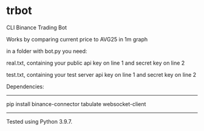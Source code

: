 # trbot

CLI Binance Trading Bot


Works by comparing current price to AVG25 in 1m graph


in a folder with bot.py you need:

real.txt, containing your public api key on line 1 and secret key on line 2

test.txt, containing your test server api key on line 1 and secret key on line 2

Dependencies:

---

pip install binance-connector tabulate websocket-client

---

Tested using Python 3.9.7.